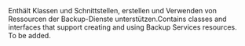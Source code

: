 <Namespace Name="Microsoft.Azure.Management.BackupServices">
  <Docs>
    <summary><span data-ttu-id="72cab-101">Enthält Klassen und Schnittstellen, erstellen und Verwenden von Ressourcen der Backup-Dienste unterstützen.</span><span class="sxs-lookup"><span data-stu-id="72cab-101">Contains classes and interfaces that support creating and using Backup Services resources.</span></span></summary> 
    <remarks>To be added.</remarks>
  </Docs>
</Namespace>
